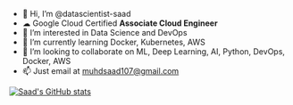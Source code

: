 - 👋 Hi, I’m @datascientist-saad
- ☁ Google Cloud Certified **Associate Cloud Engineer**
- 👀 I’m interested in Data Science and DevOps
- 🌱 I’m currently learning Docker, Kubernetes, AWS
- 💞️ I’m looking to collaborate on ML, Deep Learning, AI, Python, DevOps, Docker, AWS
- 📫 Just email at muhdsaad107@gmail.com

[![Saad's GitHub stats](https://github-readme-stats.vercel.app/api?username=datascientist-saad)](https://github.com/datascientist-saad/github-readme-stats)
